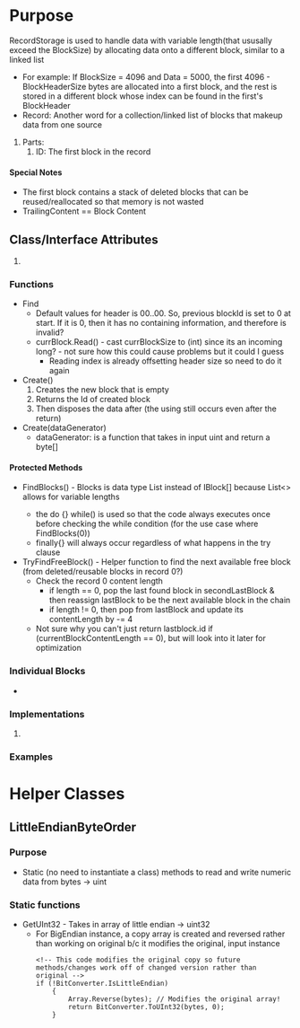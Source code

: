 # Purpose
RecordStorage is used to handle data with variable length(that ususally exceed the BlockSize) by allocating data onto a different block, similar to a linked list
- For example: If BlockSize = 4096 and Data = 5000, the first 4096 - BlockHeaderSize bytes are allocated into a first block, and the rest is stored in a different block whose index can be found in the first's BlockHeader
- Record: Another word for a collection/linked list of blocks that makeup data from one source
1. Parts:
    1. ID: The first block in the record
#### Special Notes
- The first block contains a stack of deleted blocks that can be reused/reallocated so that memory is not wasted
- TrailingContent == Block Content

## Class/Interface Attributes
1. 


### Functions
- Find
    - Default values for header is 00..00. So, previous blockId is set to 0 at start. If it is 0, then it has no containing information, and therefore is invalid?
    - currBlock.Read() - cast currBlockSize to (int) since its an incoming long? - not sure how this could cause problems but it could I guess
        - Reading index is already offsetting header size so need to do it again
- Create()
    1. Creates the new block that is empty
    2. Returns the Id of created block
    3. Then disposes the data after (the using still occurs even after the return)
- Create(dataGenerator)
    - dataGenerator: is a function that takes in input uint and return a byte[]

#### Protected Methods
- FindBlocks() - Blocks is data type List<IBlock> instead of IBlock[] because List<> allows for variable lengths
    - the do {} while() is used so that the code always executes once before checking the while condition (for the use case where FindBlocks(0))
    - finally{} will always occur regardless of what happens in the try clause
- TryFindFreeBlock() - Helper function to find the next available free block (from deleted/reusable blocks in record 0?)
    - Check the record 0 content length
        - if length == 0, pop the last found block in secondLastBlock & then reassign lastBlock to be the next available block in the chain
        - if length != 0, then pop from lastBlock and update its contentLength by -= 4
    - Not sure why you can't just return lastblock.id if (currentBlockContentLength == 0), but will look into it later for optimization



### Individual Blocks
- 


### Implementations
1. 

### Examples

# Helper Classes

## LittleEndianByteOrder

### Purpose
- Static (no need to instantiate a class) methods to read and write numeric data from bytes -> uint

### Static functions
- GetUInt32 - Takes in array of little endian -> uint32
    - For BigEndian instance, a copy array is created and reversed rather than working on original b/c it modifies the original, input instance
        ```
        <!-- This code modifies the original copy so future methods/changes work off of changed version rather than original -->
        if (!BitConverter.IsLittleEndian) 
            {
                Array.Reverse(bytes); // Modifies the original array!
                return BitConverter.ToUInt32(bytes, 0);
            }
        ```